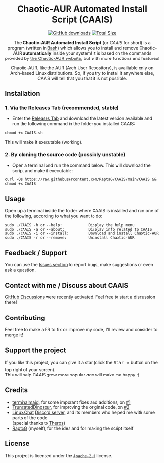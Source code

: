 <div align="center">

# Chaotic-AUR Automated Install Script (CAAIS)

[![GitHub downloads](https://img.shields.io/github/downloads/RaptaG/CAAIS/total?color=158000&logo=github)](https://github.com/RaptaG/CAAIS/releases)
[![Total Size](https://img.shields.io/github/repo-size/RaptaG/CAAIS?color=660099&label=Total%20Size)](https://github.com/RaptaG/CAAIS/find/main)

The **Chaotic-AUR Automated Install Script** (or _CAAIS_ for short) is a program (written in [Bash](https://www.gnu.org/software/bash)) which allows you to install and remove Chaotic-AUR **automatically** inside your system! It is based on the commands provided by [the Chaotic-AUR website](https://aur.chaotic.cx), but with more functions and features!

Chaotic-AUR, like the AUR (Arch User Repository), is availiable only on Arch-based Linux distributions. So, if you try to install it anywhere else, CAAIS will tell that you that it is not possible.

</div>

## Installation

### 1. Via the Releases Tab (recommended, stable)

- Enter the [Releases Tab](https://github.com/RaptaG/CAAIS/releases) and download the latest version available and run the following command in the folder you installed CAAIS:

```
chmod +x CAAIS.sh
```

This will make it executable (working).

### 2. By cloning the source code (possibly unstable)

- Open a terminal and run the command below. This will download the script and make it executable:

```
curl -Os https://raw.githubusercontent.com/RaptaG/CAAIS/main/CAAIS && chmod +x CAAIS
```

## Usage

Open up a terminal inside the folder where CAAIS is installed and run one of the following, according to what you want to do:

```
sudo ./CAAIS -h or --help:            Display the help menu
sudo ./CAAIS -a or --about:           Display info related to CAAIS
sudo ./CAAIS -i or --install:         Download and install Chaotic-AUR
sudo ./CAAIS -r or --remove:          Uninstall Chaotic-AUR
```

## Feedback / Support

You can use the [Issues section](https://github.com/RaptaG/CAAIS/issues) to report bugs, make suggestions or even ask a question.

## Contact with me / Discuss about CAAIS

[GitHub Discussions](https://github.com/RaptaG/CAAIS/discussions) were recently activated. Feel free to start a discussion there!

## Contributing

Feel free to make a PR to fix or improve my code, I'll review and consider to merge it!

## Support the project

If you like this project, you can give it a star (click the <kbd>Star :star:</kbd> button on the top right of your screen).<br />This will help CAAIS grow more popular _and_ will make me happy :)

## Credits

- [terminalmaid](https://github.com/terminalmaid), for some imporant fixes and additions, on [#1](https://github.com/RaptaG/CAAIS/pull/1)
- [TruncatedDinosour](https://github.com/TruncatedDinosour), for improving the original code, on [#2](https://github.com/RaptaG/CAAIS/pull/2)
- [Linux.Chat](https://linux.chat/) [Discord server](https://discord.com/invite/fA7UuAAhzt), and its members who helped me with some parts of the code <br />(special thanks to [Theros](https://github.com/therosin))
- [RaptaG](https://github.com/RaptaG) (myself), for the idea and for making the script itself

## License

This project is licensed under the [`Apache-2.0`](LICENSE) license.
